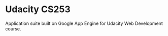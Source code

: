 Udacity CS253
=============

Application suite built on Google App Engine for Udacity Web Development course.  
